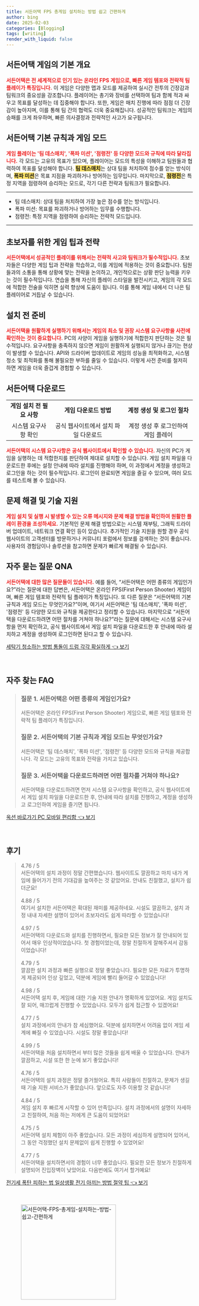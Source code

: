 ```yaml
---
title: 서든어택 FPS 총게임 설치하는 방법 쉽고 간편하게
author: bing
date: 2025-02-03
categories: [Blogging]
tags: [writing]
render_with_liquid: false
---
```



<h2 id='서든어택_개요'>서든어택 게임의 기본 개요</h2>

<p><b><span style="color: #ee2323;">서든어택은 전 세계적으로 인기 있는 온라인 FPS 게임으로, 빠른 게임 템포와 전략적 팀 플레이가 특징입니다.</span></b> 이 게임은 다양한 맵과 모드를 제공하여 실시간 전투의 긴장감과 팀워크의 중요성을 강조합니다. 플레이어는 총기와 장비를 선택하여 팀과 함께 적과 싸우고 목표를 달성하는 데 집중해야 합니다. 또한, 게임은 매치 진행에 따라 점점 더 긴장감이 높아지며, 이를 통해 팀 간의 협력도 더욱 중요해집니다. 성공적인 팀워크는 게임의 승패를 크게 좌우하며, 빠른 의사결정과 전략적인 사고가 요구됩니다.</p>

<h2 id='서든어택_기본규칙_및_게임모드'>서든어택 기본 규칙과 게임 모드</h2>

<p><b><span style="color: #ee2323;">게임 플레이는 '팀 데스매치', '폭파 미션', '점령전' 등 다양한 모드와 규칙에 따라 달라집니다.</span></b> 각 모드는 고유의 목표가 있으며, 플레이어는 모드의 특성을 이해하고 팀원들과 협력하여 목표를 달성해야 합니다. <b><span style="background-color: #ffe066;">팀 데스매치</span></b>는 상대 팀을 처치하여 점수를 얻는 방식이며, <b><span style="background-color: #ffe066;">폭파 미션</span></b>은 목표 지점을 파괴하거나 방어하는 임무입니다. 마지막으로, <b><span style="background-color: #ffe066;">점령전</span></b>은 특정 지역을 점령하여 승리하는 모드로, 각기 다른 전략과 팀워크가 필요합니다.</p>

<hr />

<ul>
    <li>팀 데스매치: 상대 팀을 처치하여 가장 높은 점수를 얻는 방식입니다.</li>
    <li>폭파 미션: 목표를 파괴하거나 방어하는 임무를 수행합니다.</li>
    <li>점령전: 특정 지역을 점령하여 승리하는 전략적 모드입니다.</li>
</ul>

<hr />

<h2 id='초보자를_위한_게임_팁'>초보자를 위한 게임 팁과 전략</h2>

<p><b><span style="color: #ee2323;">서든어택에서 성공적인 플레이를 위해서는 전략적 사고와 팀워크가 필수적입니다.</span></b> 초보자들은 다양한 게임 팁과 전략을 학습하고, 이를 게임에 적용하는 것이 중요합니다. 팀원들과의 소통을 통해 상황에 맞는 전략을 논의하고, 개인적으로는 상황 판단 능력을 키우는 것이 필수적입니다. 연습을 통해 자신의 플레이 스타일을 발전시키고, 게임의 각 모드에 적합한 전술을 익히면 실력 향상에 도움이 됩니다. 이를 통해 게임 내에서 더 나은 팀 플레이어로 거듭날 수 있습니다.</p>

<h2 id='설치전_준비'>설치 전 준비</h2>

<p><b><span style="color: #ee2323;">서든어택을 원활하게 실행하기 위해서는 게임의 최소 및 권장 시스템 요구사항을 사전에 확인하는 것이 중요합니다.</span></b> PC의 사양이 게임을 실행하기에 적합한지 판단하는 것은 필수적입니다. 요구사항을 충족하지 않으면 게임이 원활하게 실행되지 않거나 끊기는 현상이 발생할 수 있습니다. API와 드라이버 업데이트로 게임의 성능을 최적화하고, 시스템 청소 및 최적화를 통해 불필요한 부하를 줄일 수 있습니다. 이렇게 사전 준비를 철저히 하면 게임을 더욱 즐겁게 경험할 수 있습니다.</p>

<h2 id='서든어택_다운로드'>서든어택 다운로드</h2>

<table>
    <tr>
        <td style="text-align: center; height: 17px;"><b>게임 설치 전 필요 사항</b></td>
        <td style="text-align: center; height: 17px;"><b>게임 다운로드 방법</b></td>
        <td style="text-align: center; height: 17px;"><b>계정 생성 및 로그인 절차</b></td>
    </tr>
    <tr>
        <td style="text-align: center; height: 17px;">시스템 요구사항 확인</td>
        <td style="text-align: center; height: 17px;">공식 웹사이트에서 설치 파일 다운로드</td>
        <td style="text-align: center; height: 17px;">계정 생성 후 로그인하여 게임 플레이</td>
    </tr>
</table>

<p><b><span style="color: #ee2323;">서든어택의 시스템 요구사항은 공식 웹사이트에서 확인할 수 있습니다.</span></b> 자신의 PC가 게임을 실행하는 데 적합한지를 판단하여 제대로 설치할 수 있습니다. 게임 설치 파일을 다운로드한 후에는 설정 안내에 따라 설치를 진행해야 하며, 이 과정에서 계정을 생성하고 로그인을 하는 것이 필수적입니다. 로그인이 완료되면 게임을 즐길 수 있으며, 여러 모드를 테스트해 볼 수 있습니다.</p>

<h2 id='문제_해결_및_기술_지원'>문제 해결 및 기술 지원</h2>

<p><b><span style="color: #ee2323;">게임 설치 및 실행 시 발생할 수 있는 오류 메시지와 문제 해결 방법을 확인하여 원활한 플레이 환경을 조성하세요.</span></b> 기본적인 문제 해결 방법으로는 시스템 재부팅, 그래픽 드라이버 업데이트, 네트워크 연결 확인 등이 있습니다. 추가적인 기술 지원을 원할 경우 공식 웹사이트의 고객센터를 방문하거나 커뮤니티 포럼에서 정보를 검색하는 것이 좋습니다. 사용자의 경험담이나 솔루션을 참고하면 문제가 빠르게 해결될 수 있습니다.</p>

<h2 id='자주_묻는_질문'>자주 묻는 질문 QNA</h2>

<p><b><span style="color: #ee2323;">서든어택에 대한 많은 질문들이 있습니다.</span></b> 예를 들어, “서든어택은 어떤 종류의 게임인가요?”라는 질문에 대한 답변은, 서든어택은 온라인 FPS(First Person Shooter) 게임이며, 빠른 게임 템포와 전략적 팀 플레이가 특징입니다. 또 다른 질문은 “서든어택의 기본 규칙과 게임 모드는 무엇인가요?”이며, 여기서 서든어택은 '팀 데스매치', '폭파 미션', '점령전' 등 다양한 모드와 규칙을 제공한다고 정리할 수 있습니다. 마지막으로 “서든어택을 다운로드하려면 어떤 절차를 거쳐야 하나요?”라는 질문에 대해서는 시스템 요구사항을 먼저 확인하고, 공식 웹사이트에서 게임 설치 파일을 다운로드한 후 안내에 따라 설치하고 계정을 생성하여 로그인하면 된다고 할 수 있습니다.</p>


<p><a class="click-button" title="세탁기 청소하는 방법 통돌이 드럼 각각 확실하게" href="https://blackassets.github.io/posts/%EC%84%B8%ED%83%81%EA%B8%B0-%EC%B2%AD%EC%86%8C%ED%95%98%EB%8A%94-%EB%B0%A9%EB%B2%95-%ED%86%B5%EB%8F%8C%EC%9D%B4-%EB%93%9C%EB%9F%BC-%EA%B0%81%EA%B0%81-%ED%99%95%EC%8B%A4%ED%95%98%EA%B2%8C/" rel="dofollow">세탁기 청소하는 방법 통돌이 드럼 각각 확실하게 👈 보기</a></p><br>
<h2 id='자주_찾는_FAQ'>자주 찾는 FAQ</h2>
<div itemscope="" itemtype="https://schema.org/FAQPage"> 
<blockquote> 
<div itemscope="" itemprop="mainEntity" itemtype="https://schema.org/Question"> 
<h3 itemprop="name">질문 1. 서든어택은 어떤 종류의 게임인가요?</h3> 
<div itemscope="" itemprop="acceptedAnswer" itemtype="https://schema.org/Answer"> 
<span itemprop="text"> 
<p>서든어택은 온라인 FPS(First Person Shooter) 게임으로, 빠른 게임 템포와 전략적 팀 플레이가 특징입니다.</p> 
</span> 
</div> 
</div> 
<div itemscope="" itemprop="mainEntity" itemtype="https://schema.org/Question"> 
<h3 itemprop="name">질문 2. 서든어택의 기본 규칙과 게임 모드는 무엇인가요?</h3> 
<div itemscope="" itemprop="acceptedAnswer" itemtype="https://schema.org/Answer"> 
<span itemprop="text"> 
<p>서든어택은 '팀 데스매치', '폭파 미션', '점령전' 등 다양한 모드와 규칙을 제공합니다. 각 모드는 고유의 목표와 전략을 가지고 있습니다.</p> 
</span> 
</div> 
</div> 
<div itemscope="" itemprop="mainEntity" itemtype="https://schema.org/Question"> 
<h3 itemprop="name">질문 3. 서든어택을 다운로드하려면 어떤 절차를 거쳐야 하나요?</h3> 
<div itemscope="" itemprop="acceptedAnswer" itemtype="https://schema.org/Answer"> 
<span itemprop="text"> 
<p>서든어택을 다운로드하려면 먼저 시스템 요구사항을 확인하고, 공식 웹사이트에서 게임 설치 파일을 다운로드한 후, 안내에 따라 설치를 진행하고, 계정을 생성하고 로그인하여 게임을 즐기면 됩니다.</p> 
</span> 
</div> 
</div> 
</blockquote> 
</div>
<p><a class="click-button" title="옥션 바로가기 PC 모바일 편리함" href="https://blackassets.github.io/posts/%EC%98%A5%EC%85%98-%EB%B0%94%EB%A1%9C%EA%B0%80%EA%B8%B0-PC-%EB%AA%A8%EB%B0%94%EC%9D%BC-%ED%8E%B8%EB%A6%AC%ED%95%A8/" rel="dofollow">옥션 바로가기 PC 모바일 편리함 👈 보기</a></p><br>
<h2 id='후기'>후기</h2>
<div itemscope itemtype="https://schema.org/Product">
  <blockquote>
  <div itemprop="review" itemscope itemtype="https://schema.org/Review">
      <div itemprop="reviewRating" itemscope itemtype="https://schema.org/Rating"> <span itemprop="ratingValue">4.76</span> / <span itemprop="bestRating">5</span> </div>
      <span itemprop="reviewBody">서든어택의 설치 과정이 정말 간편했습니다. 웹사이트도 깔끔하고 마치 내가 게임에 들어가기 전의 기대감을 높여주는 것 같았어요. 안내도 친절했고, 설치가 쉽더군요!</span>
  </div>
  <br>
  <div itemprop="review" itemscope itemtype="https://schema.org/Review">
      <div itemprop="reviewRating" itemscope itemtype="https://schema.org/Rating"> <span itemprop="ratingValue">4.88</span> / <span itemprop="bestRating">5</span> </div>
      <span itemprop="reviewBody">여기서 설치한 서든어택은 확대된 재미를 제공하네요. 시설도 깔끔하고, 설치 과정 내내 자세한 설명이 있어서 초보자라도 쉽게 따라할 수 있었습니다!</span>
  </div>
  <br>
  <div itemprop="review" itemscope itemtype="https://schema.org/Review">
      <div itemprop="reviewRating" itemscope itemtype="https://schema.org/Rating"> <span itemprop="ratingValue">4.97</span> / <span itemprop="bestRating">5</span> </div>
      <span itemprop="reviewBody">서든어택의 다운로드와 설치를 진행하면서, 필요한 모든 정보가 잘 안내되어 있어서 매우 인상적이었습니다. 첫 경험이었는데, 정말 친절하게 잘해주셔서 감동이었습니다!</span>
  </div>
  <br>
  <div itemprop="review" itemscope itemtype="https://schema.org/Review">
      <div itemprop="reviewRating" itemscope itemtype="https://schema.org/Rating"> <span itemprop="ratingValue">4.79</span> / <span itemprop="bestRating">5</span> </div>
      <span itemprop="reviewBody">깔끔한 설치 과정과 빠른 실행으로 정말 좋았습니다. 필요한 모든 자료가 투명하게 제공되어 인상 깊었고, 덕분에 게임에 빨리 들어갈 수 있었습니다!</span>
  </div>
  <br>
  <div itemprop="review" itemscope itemtype="https://schema.org/Review">
      <div itemprop="reviewRating" itemscope itemtype="https://schema.org/Rating"> <span itemprop="ratingValue">4.98</span> / <span itemprop="bestRating">5</span> </div>
      <span itemprop="reviewBody">서든어택 설치 후, 게임에 대한 기술 지원 안내가 명확하게 있었어요. 게임 설치도 잘 되어, 매끄럽게 진행할 수 있었습니다. 모두가 쉽게 접근할 수 있겠어요!</span>
  </div>
  <br>
  <div itemprop="review" itemscope itemtype="https://schema.org/Review">
      <div itemprop="reviewRating" itemscope itemtype="https://schema.org/Rating"> <span itemprop="ratingValue">4.77</span> / <span itemprop="bestRating">5</span> </div>
      <span itemprop="reviewBody">설치 과정에서의 안내가 참 세심했어요. 덕분에 설치하면서 어려움 없이 게임 세계에 빠질 수 있었습니다. 시설도 정말 좋았습니다!</span>
  </div>
  <br>
  <div itemprop="review" itemscope itemtype="https://schema.org/Review">
      <div itemprop="reviewRating" itemscope itemtype="https://schema.org/Rating"> <span itemprop="ratingValue">4.99</span> / <span itemprop="bestRating">5</span> </div>
      <span itemprop="reviewBody">서든어택을 처음 설치하면서 부터 많은 것들을 쉽게 배울 수 있었습니다. 안내가 깔끔하고, 시설 또한 한 눈에 보기 좋았습니다!</span>
  </div>
  <br>
  <div itemprop="review" itemscope itemtype="https://schema.org/Review">
      <div itemprop="reviewRating" itemscope itemtype="https://schema.org/Rating"> <span itemprop="ratingValue">4.76</span> / <span itemprop="bestRating">5</span> </div>
      <span itemprop="reviewBody">서든어택의 설치 과정은 정말 즐거웠어요. 특히 사람들이 친절하고, 문제가 생길 때 기술 지원 서비스가 좋았습니다. 앞으로도 자주 이용할 것 같습니다!</span>
  </div>
  <br>
  <div itemprop="review" itemscope itemtype="https://schema.org/Review">
      <div itemprop="reviewRating" itemscope itemtype="https://schema.org/Rating"> <span itemprop="ratingValue">4.84</span> / <span itemprop="bestRating">5</span> </div>
      <span itemprop="reviewBody">게임 설치 후 빠르게 시작할 수 있어 만족입니다. 설치 과정에서의 설명이 자세하고 친절하여, 처음 하는 저에게 큰 도움이 되었어요!</span>
  </div>
  <br>
  <div itemprop="review" itemscope itemtype="https://schema.org/Review">
      <div itemprop="reviewRating" itemscope itemtype="https://schema.org/Rating"> <span itemprop="ratingValue">4.75</span> / <span itemprop="bestRating">5</span> </div>
      <span itemprop="reviewBody">서든어택 설치 체험이 아주 좋았습니다. 모든 과정이 세심하게 설명되어 있어서, 그 동안 걱정했던 설치 문제없이 쉽게 진행할 수 있었어요!</span>
  </div>
  <br>
  <div itemprop="review" itemscope itemtype="https://schema.org/Review">
      <div itemprop="reviewRating" itemscope itemtype="https://schema.org/Rating"> <span itemprop="ratingValue">4.77</span> / <span itemprop="bestRating">5</span> </div>
      <span itemprop="reviewBody">서든어택을 설치하면서의 경험이 너무 좋았습니다. 필요한 모든 정보가 친절하게 설명되어 진입장벽이 낮았어요. 다음번에도 여기서 할거예요!</span>
  </div>
  </blockquote>
</div>
<p><a class="click-button" title="전기세 폭탄 피하는 법 일상생활 전기 아끼는 방법 절약 팁" href="https://blackassets.github.io/posts/%EC%A0%84%EA%B8%B0%EC%84%B8-%ED%8F%AD%ED%83%84-%ED%94%BC%ED%95%98%EB%8A%94-%EB%B2%95-%EC%9D%BC%EC%83%81%EC%83%9D%ED%99%9C-%EC%A0%84%EA%B8%B0-%EC%95%84%EB%81%BC%EB%8A%94-%EB%B0%A9%EB%B2%95-%EC%A0%88%EC%95%BD-%ED%8C%81/" rel="dofollow">전기세 폭탄 피하는 법 일상생활 전기 아끼는 방법 절약 팁 👈 보기</a></p><br>
<figure class="image"><img src="https://blackassets.github.io/assets/img/thumbnail/서든어택-FPS-총게임-설치하는-방법-쉽고-간편하게.webp" alt="서든어택-FPS-총게임-설치하는-방법-쉽고-간편하게" width="256" height="256"></figure>